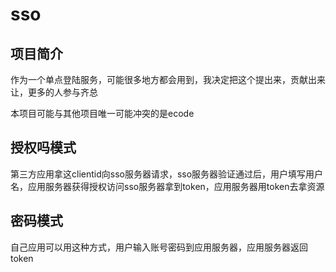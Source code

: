# sso

## 项目简介

作为一个单点登陆服务，可能很多地方都会用到，我决定把这个提出来，贡献出来让，更多的人参与齐总

本项目可能与其他项目唯一可能冲突的是ecode

## 授权吗模式

第三方应用拿这clientid向sso服务器请求，sso服务器验证通过后，用户填写用户名，应用服务器获得授权访问sso服务器拿到token，应用服务器用token去拿资源

## 密码模式

自己应用可以用这种方式，用户输入账号密码到应用服务器，应用服务器返回token
